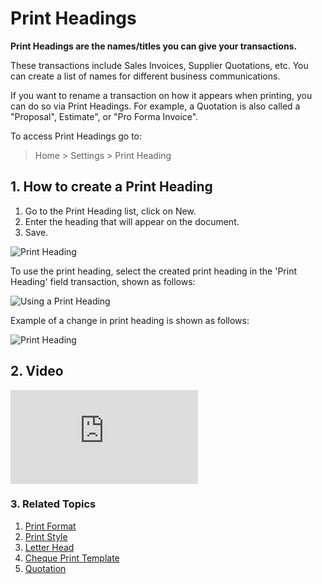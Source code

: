 <!-- add-breadcrumbs -->
# Print Headings

**Print Headings are the names/titles you can give your transactions.**

These transactions include Sales Invoices, Supplier Quotations, etc. You can create a list of names for different business communications.

If you want to rename a transaction on how it appears when printing, you can do so via Print Headings. For example, a Quotation is also called a "Proposal", Estimate", or "Pro Forma Invoice".

To access Print Headings go to:

> Home > Settings > Print Heading

## 1. How to create a Print Heading
1. Go to the Print Heading list, click on New.
1. Enter the heading that will appear on the document.
1. Save.

  <img class="screenshot" alt="Print Heading" src="{{docs_base_url}}/assets/img/setup/print/print-heading.png">

To use the print heading, select the created print heading in the 'Print Heading' field transaction, shown as follows:

![Using a Print Heading](/docs/assets/img/setup/print/use-print-heading.gif)

Example of a change in print heading is shown as follows:

<img class="screenshot" alt="Print Heading" src="{{docs_base_url}}/assets/img/setup/print/print-heading-1.png">

## 2. Video
<div class="embed-container">
  <iframe src="https://www.youtube.com/embed/cKZHcx1znMc?start=58&end=82&rel=0" frameborder="0" allow="autoplay; encrypted-media" allowfullscreen>
  </iframe>
</div>

### 3. Related Topics
1. [Print Format](/docs/user/manual/en/setting-up/print/print-format)
1. [Print Style](/docs/user/manual/en/setting-up/print/print-style)
1. [Letter Head](/docs/user/manual/en/setting-up/print/letter-head)
1. [Cheque Print Template](/docs/user/manual/en/setting-up/print/cheque-print-template)
1. [Quotation](/docs/user/manual/en/selling/quotation)

